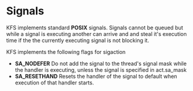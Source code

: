 # Signals

KFS implements standard **POSIX** signals. Signals cannot be queued but 
while a signal is executing another can arrive and and steal it's execution time
if the the currently executing signal is not blocking it.

KFS implements the following flags for sigaction

* **SA_NODEFER**   Do not add the signal to the thread's signal mask while the
                handler is executing, unless the signal is specified in
                act.sa_mask
* **SA_RESETHAND**   Resets the handler of the signal to default when execution of that handler starts.
